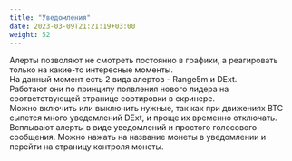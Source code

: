 ```yaml
---
title: "Уведомления"
date: 2023-03-09T21:21:19+03:00
weight: 52
---
```


Алерты позволяют не смотреть постоянно в графики, а реагировать только на какие-то интересные моменты.  
На данный момент есть 2 вида алертов - Range5m и DExt.  
Работают они по принципу появления нового лидера на соответствующей странице сортировки в скринере.  
Можно включить или выключить нужные, так как при движениях BTC сыпется много уведомлений DExt, и проще их временно отключать.  
Всплывают алерты в виде уведомлений и простого голосового сообщения. Можно нажать на название монеты в уведомлении и перейти на страницу контроля монеты.  
